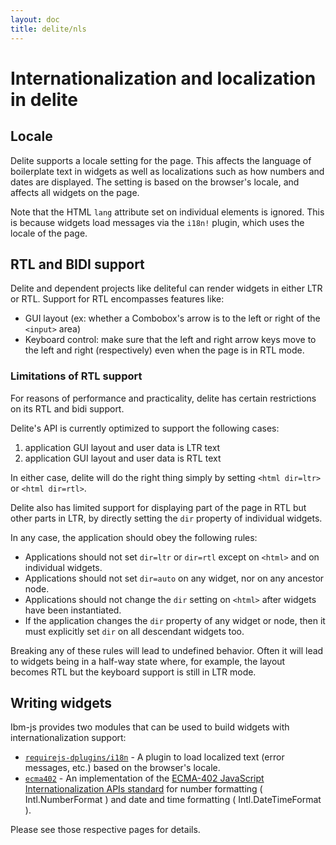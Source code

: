 ```yaml
---
layout: doc
title: delite/nls
---
```


# Internationalization and localization in delite

## Locale

Delite supports a locale setting for the page.
This affects the language of boilerplate text in widgets as well as localizations
such as how numbers and dates are displayed.
The setting is based on the browser's locale, and affects all widgets on the page.

Note that the HTML `lang` attribute set on individual elements is ignored.
This is because widgets load messages via the `i18n!` plugin, which uses the locale of the page.

## RTL and BIDI support

Delite and dependent projects like deliteful can render widgets in either LTR or RTL.
Support for RTL encompasses features like:

* GUI layout (ex: whether a Combobox's arrow is to the left or right of the `<input>` area)
* Keyboard control: make sure that the left and right arrow keys move to the left and right (respectively) even when
the page is in RTL mode.

### Limitations of RTL support

For reasons of performance and practicality, delite has certain restrictions on its RTL and bidi support.

Delite's API is currently optimized to support the following cases:

1. application GUI layout and user data is LTR text
2. application GUI layout and user data is RTL text

In either case, delite will do the right thing simply by setting `<html dir=ltr>` or `<html dir=rtl>`.

Delite also has limited support for displaying part of the page in RTL but other parts in LTR,
by directly setting the `dir` property of individual widgets.

In any case, the application should obey the following rules:

* Applications should not set `dir=ltr` or `dir=rtl` except on `<html>` and on individual widgets.
* Applications should not set `dir=auto` on any widget, nor on any ancestor node.
* Applications should not change the `dir` setting on `<html>` after widgets have been instantiated.
* If the application changes the `dir` property of any widget or node,
then it must explicitly set `dir` on all descendant widgets too.

Breaking any of these rules will lead to undefined behavior.  Often it will lead to widgets being in a half-way
state where, for example, the layout becomes RTL but the keyboard support is still in LTR mode.

## Writing widgets

Ibm-js provides two modules that can be used to build widgets with internationalization support:

* [`requirejs-dplugins/i18n`](/requirejs-dplugins/docs/0.5.0/i18n.html) - A plugin to load
localized text (error messages, etc.) based on the browser's locale.
* [`ecma402`](https://github.com/ibm-js/ecma402/blob/master/README.md) - An implementation of the
[ECMA-402 JavaScript Internationalization APIs standard](http://www.ecma-international.org/ecma-402/1.0/ECMA-402.pdf)
for number formatting ( Intl.NumberFormat ) and date and time formatting ( Intl.DateTimeFormat ).

Please see those respective pages for details.
